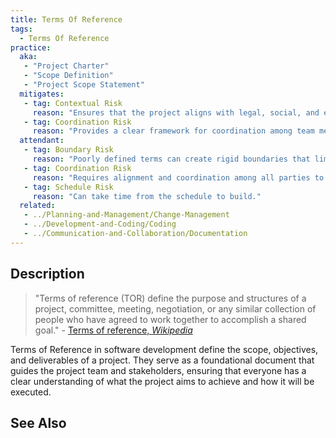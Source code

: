 ```yaml
---
title: Terms Of Reference
tags: 
  - Terms Of Reference
practice:
  aka: 
   - "Project Charter"
   - "Scope Definition"
   - "Project Scope Statement"
  mitigates:
   - tag: Contextual Risk
     reason: "Ensures that the project aligns with legal, social, and economic contexts."
   - tag: Coordination Risk
     reason: "Provides a clear framework for coordination among team members and stakeholders."
  attendant:
   - tag: Boundary Risk
     reason: "Poorly defined terms can create rigid boundaries that limit flexibility."
   - tag: Coordination Risk
     reason: "Requires alignment and coordination among all parties to agree to the terms."
   - tag: Schedule Risk
     reason: "Can take time from the schedule to build."
  related:
   - ../Planning-and-Management/Change-Management
   - ../Development-and-Coding/Coding
   - ../Communication-and-Collaboration/Documentation
---
```


<PracticeIntro details={frontMatter} /> 

## Description

> "Terms of reference (TOR) define the purpose and structures of a project, committee, meeting, negotiation, or any similar collection of people who have agreed to work together to accomplish a shared goal." - [Terms of reference, _Wikipedia_](https://en.wikipedia.org/wiki/Terms_of_reference)

Terms of Reference in software development define the scope, objectives, and deliverables of a project. They serve as a foundational document that guides the project team and stakeholders, ensuring that everyone has a clear understanding of what the project aims to achieve and how it will be executed.

## See Also

<TagList tag="Terms Of Reference" />
